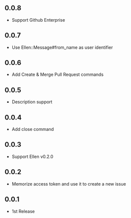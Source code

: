 ## 0.0.8
* Support Github Enterprise

## 0.0.7
* Use Ellen::Message#from_name as user identifier

## 0.0.6
* Add Create & Merge Pull Request commands

## 0.0.5
* Description support

## 0.0.4
* Add close command

## 0.0.3
* Support Ellen v0.2.0

## 0.0.2
* Memorize access token and use it to create a new issue

## 0.0.1
* 1st Release
